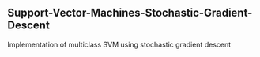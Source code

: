 ## Support-Vector-Machines-Stochastic-Gradient-Descent

Implementation of multiclass SVM using stochastic gradient descent
